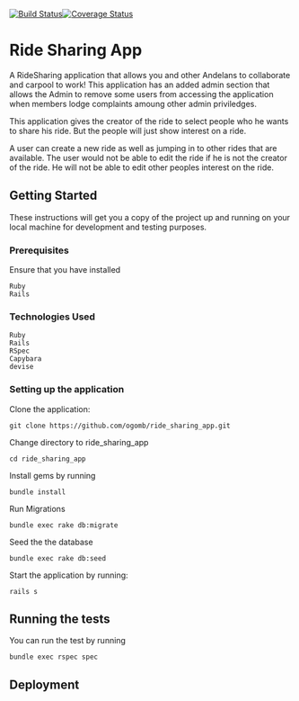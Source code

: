 [![Build Status](https://travis-ci.org/ogomb/ride_sharing_app.svg?branch=master)](https://travis-ci.org/ogomb/ride_sharing_app)[![Coverage Status](https://coveralls.io/repos/github/ogomb/ride_sharing_app/badge.svg?branch=master)](https://coveralls.io/github/ogomb/ride_sharing_app?branch=master)

# Ride Sharing App

A RideSharing application that allows you and other Andelans to collaborate and carpool to work! This application has an added admin section that allows the Admin to remove some users from accessing the application when members lodge complaints amoung other admin priviledges.

This application gives the creator of the ride to select people who he wants to share his ride. But the people will just show interest on a ride.

A user can create a new ride as well as jumping in to other rides that are available. The user would not be able to edit the ride if he is not the creator of the ride. He will not be able to edit other peoples interest on the ride.

## Getting Started

These instructions will get you a copy of the project up and running on your local machine for development and testing purposes. 

### Prerequisites

Ensure that you have installed
```
Ruby  
Rails
``` 
### Technologies Used

```
Ruby
Rails
RSpec
Capybara
devise
```

### Setting up the application
Clone the application:
```
git clone https://github.com/ogomb/ride_sharing_app.git
```

Change directory to ride_sharing_app
```
cd ride_sharing_app
```

Install gems by running 
```
bundle install
```
Run Migrations
```
bundle exec rake db:migrate
```
Seed the the database
```
bundle exec rake db:seed
```
Start the application by running:

```
rails s
```

## Running the tests

You can run the test by running
```
bundle exec rspec spec
```

## Deployment


